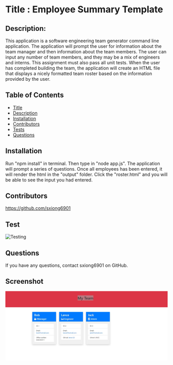 
  # Title : Employee Summary Template
  ## Description:
This application is a software engineering team generator command line application. The application will prompt the user for information about the team manager and then information about the team members. The user can input any number of team members, and they may be a mix of engineers and interns. This assignment must also pass all unit tests. When the user has completed building the team, the application will create an HTML file that displays a nicely formatted team roster based on the information provided by the user. 
  ## Table of Contents
  * [Title](#Title)
  * [Description](#Description)
  * [Installation](#Installation)
  * [Contributors](#Contributors)
  * [Tests](#Test)
  * [Questions](#Questions)
  ## Installation
  Run "npm install" in terminal. Then type in "node app.js". The application will prompt a series of questions. Once all employees has been entered, it will render the html in the "output" folder. Click the "roster.html" and you will be able to see the input you had entered.

  ## Contributors
  https://github.com/sxiong6901
  ## Test
  ![Testing](https://github.com/sxiong6901/EmployeeSummary/blob/master/Assests/Test.gif)
  ## Questions
  If you have any questions, contact sxiong6901 on GitHub.

## Screenshot

![Screenshot of the project](https://github.com/sxiong6901/EmployeeSummary/blob/master/Assests/Capture.JPG)